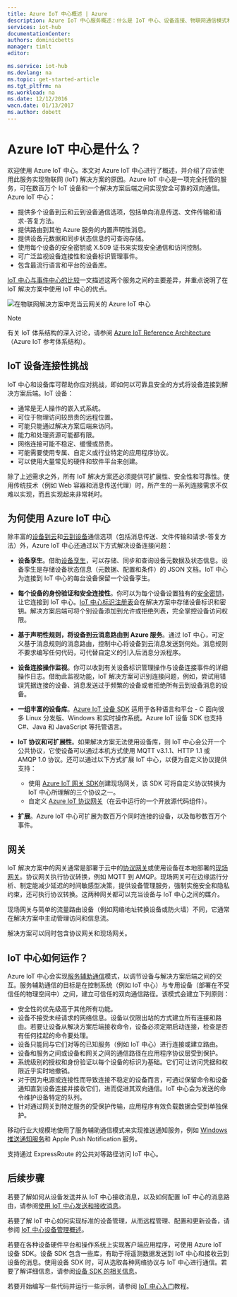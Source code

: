 ```yaml
---
title: Azure IoT 中心概述 | Azure
description: Azure IoT 中心服务概述：什么是 IoT 中心、设备连接、物联网通信模式和服务辅助通信模式
services: iot-hub
documentationCenter: 
authors: dominicbetts
manager: timlt
editor: 

ms.service: iot-hub
ms.devlang: na
ms.topic: get-started-article
ms.tgt_pltfrm: na
ms.workload: na
ms.date: 12/12/2016
wacn.date: 01/13/2017
ms.author: dobett
---
```


# Azure IoT 中心是什么？

欢迎使用 Azure IoT 中心。本文对 Azure IoT 中心进行了概述，并介绍了应该使用此服务实现物联网 \(IoT\) 解决方案的原因。Azure IoT 中心是一项完全托管的服务，可在数百万个 IoT 设备和一个解决方案后端之间实现安全可靠的双向通信。Azure IoT 中心：

- 提供多个设备到云和云到设备通信选项，包括单向消息传送、文件传输和请求-答复方法。
- 提供路由到其他 Azure 服务的内置声明性消息。
- 提供设备元数据和同步状态信息的可查询存储。
- 使用每个设备的安全密钥或 X.509 证书来实现安全通信和访问控制。
- 可广泛监视设备连接性和设备标识管理事件。
- 包含最流行语言和平台的设备库。

[IoT 中心与事件中心的比较][lnk-compare]一文描述这两个服务之间的主要差异，并重点说明了在 IoT 解决方案中使用 IoT 中心的优点。

![在物联网解决方案中充当云网关的 Azure IoT 中心][img-architecture]  

> [!NOTE]
> 有关 IoT 体系结构的深入讨论，请参阅 [Azure IoT Reference Architecture][lnk-refarch]（Azure IoT 参考体系结构）。

## IoT 设备连接性挑战
IoT 中心和设备库可帮助你应对挑战，即如何以可靠且安全的方式将设备连接到解决方案后端。IoT 设备：

- 通常是无人操作的嵌入式系统。
- 可位于物理访问较昂贵的远程位置。
- 可能只能通过解决方案后端来访问。
- 能力和处理资源可能都有限。
- 网络连接可能不稳定、缓慢或昂贵。
- 可能需要使用专属、自定义或行业特定的应用程序协议。
- 可以使用大量常见的硬件和软件平台来创建。

除了上述需求之外，所有 IoT 解决方案还必须提供可扩展性、安全性和可靠性。使用传统技术（例如 Web 容器和消息传送代理）时，所产生的一系列连接需求不仅难以实现，而且实现起来非常耗时。

## 为何使用 Azure IoT 中心
除丰富的[设备到云][lnk-d2c-guidance]和[云到设备][lnk-c2d-guidance]通信选项（包括消息传送、文件传输和请求-答复方法）外，Azure IoT 中心还通过以下方式解决设备连接问题：

- **设备孪生**。借助[设备孪生][lnk-twins]，可以存储、同步和查询设备元数据及状态信息。设备孪生是存储设备状态信息（元数据、配置和条件）的 JSON 文档。IoT 中心为连接到 IoT 中心的每台设备保留一个设备孪生。
- **每个设备的身份验证和安全连接性**。你可以为每个设备设置独有的[安全密钥][lnk-devguide-security]，让它连接到 IoT 中心。[IoT 中心标识注册表][lnk-devguide-identityregistry]会在解决方案中存储设备标识和密钥。解决方案后端可将个别设备添加到允许或拒绝列表，完全掌控设备访问权限。
- **基于声明性规则，将设备到云消息路由到 Azure 服务**。通过 IoT 中心，可定义基于消息规则的消息路由，控制中心将设备到云消息发送到何处。消息规则不要求编写任何代码，可代替自定义的引入后消息分派程序。
-   **设备连接操作监视**。你可以收到有关设备标识管理操作与设备连接事件的详细操作日志。借助此监视功能，IoT 解决方案可识别连接问题，例如，尝试用错误凭据连接的设备、消息发送过于频繁的设备或者拒绝所有云到设备消息的设备。

-   **一组丰富的设备库**。[Azure IoT 设备 SDK][lnk-device-sdks] 适用于各种语言和平台 - C 面向很多 Linux 分发版、Windows 和实时操作系统。Azure IoT 设备 SDK 也支持 C#、Java 和 JavaScript 等托管语言。

-   **IoT 协议和可扩展性**。如果解决方案无法使用设备库，则 IoT 中心会公开一个公共协议，它使设备可以通过本机方式使用 MQTT v3.1.1、HTTP 1.1 或 AMQP 1.0 协议。还可以通过以下方式扩展 IoT 中心，以便为自定义协议提供支持：

    - 使用 [Azure IoT 网关 SDK][lnk-gateway-sdk]创建现场网关，该 SDK 可将自定义协议转换为 IoT 中心所理解的三个协议之一。 
    - 自定义 [Azure IoT 协议网关][protocol-gateway]（在云中运行的一个开放源代码组件）。

-   **扩展**。Azure IoT 中心可扩展为数百万个同时连接的设备，以及每秒数百万个事件。

## 网关

IoT 解决方案中的网关通常是部署于云中的[协议网关][lnk-gateway]或使用设备在本地部署的[现场网关][lnk-field-gateway]。协议网关执行协议转换，例如 MQTT 到 AMQP。现场网关可在边缘运行分析、制定能减少延迟的时间敏感型决策，提供设备管理服务，强制实施安全和隐私约束，还可执行协议转换。这两种网关都可以充当设备与 IoT 中心之间的媒介。

现场网关与简单的流量路由设备（例如网络地址转换设备或防火墙）不同，它通常在解决方案中主动管理访问和信息流。

解决方案可以同时包含协议网关和现场网关。

## IoT 中心如何运作？
Azure IoT 中心会实现[服务辅助通信][lnk-service-assisted-pattern]模式，以调节设备与解决方案后端之间的交互。服务辅助通信的目标是在控制系统（例如 IoT 中心）与专用设备（部署在不受信任的物理空间中）之间，建立可信任的双向通信路径。该模式会建立下列原则：

- 安全性的优先级高于其他所有功能。
- 设备不接受未经请求的网络信息。设备以仅限出站的方式建立所有连接和路由。若要让设备从解决方案后端接收命令，设备必须定期启动连接，检查是否有任何挂起的命令要处理。
- 设备只能同与它们对等的已知服务（例如 IoT 中心）进行连接或建立路由。
- 设备和服务之间或设备和网关之间的通信路径在应用程序协议层受到保护。
- 系统级别的授权和身份验证以每个设备的标识为基础。它们可让访问凭据和权限近乎实时地撤销。
- 对于因为电源或连接性而导致连接不稳定的设备而言，可通过保留命令和设备通知直到设备连接并接收它们，进而促进其双向通信。IoT 中心会为发送的命令维护设备特定的队列。
- 针对通过网关到特定服务的受保护传输，应用程序有效负载数据会受到单独保护。

移动行业大规模地使用了服务辅助通信模式来实现推送通知服务，例如 [Windows 推送通知服务][lnk-wns]和 Apple Push Notification 服务。

支持通过 ExpressRoute 的公共对等路径访问 IoT 中心。

## 后续步骤
若要了解如何从设备发送并从 IoT 中心接收消息，以及如何配置 IoT 中心的消息路由，请参阅[使用 IoT 中心发送和接收消息][lnk-send-messages]。

若要了解 IoT 中心如何实现标准的设备管理，从而远程管理、配置和更新设备，请参阅 [IoT 中心设备管理概述][lnk-device-management]。

若要在各种设备硬件平台和操作系统上实现客户端应用程序，可使用 Azure IoT 设备 SDK。设备 SDK 包含一些库，有助于将遥测数据发送到 IoT 中心和接收云到设备的消息。使用设备 SDK 时，可从选取各种网络协议与 IoT 中心进行通信。若要了解详细信息，请参阅[设备 SDK 的相关信息][lnk-device-sdks]。

若要开始编写一些代码并运行一些示例，请参阅 [IoT 中心入门][lnk-get-started]教程。

[img-architecture]: ./media/iot-hub-what-is-iot-hub/hubarchitecture.png

[lnk-get-started]: ./iot-hub-csharp-csharp-getstarted.md
[protocol-gateway]: https://github.com/Azure/azure-iot-protocol-gateway/blob/master/README.md
[lnk-service-assisted-pattern]: http://blogs.msdn.com/b/clemensv/archive/2014/02/10/service-assisted-communication-for-connected-devices.aspx "服务辅助通信，博客作者 Clemens Vasters"
[lnk-compare]: ./iot-hub-compare-event-hubs.md
[lnk-gateway]: ./iot-hub-protocol-gateway.md
[lnk-field-gateway]: ./iot-hub-devguide-endpoints.md#field-gateways
[lnk-devguide-identityregistry]: ./iot-hub-devguide-identity-registry.md
[lnk-devguide-security]: ./iot-hub-devguide-security.md
[lnk-wns]: https://msdn.microsoft.com/zh-cn/library/windows/apps/mt187203.aspx
[lnk-google-messaging]: https://developers.google.com/cloud-messaging/

[lnk-device-sdks]: https://github.com/Azure/azure-iot-sdks
[lnk-refarch]: http://download.microsoft.com/download/A/4/D/A4DAD253-BC21-41D3-B9D9-87D2AE6F0719/Microsoft_Azure_IoT_Reference_Architecture.pdf
[lnk-gateway-sdk]: https://github.com/Azure/azure-iot-gateway-sdk
[lnk-send-messages]: ./iot-hub-devguide-messaging.md
[lnk-device-management]: ./iot-hub-device-management-overview.md

[lnk-twins]: ./iot-hub-devguide-device-twins.md
[lnk-c2d-guidance]: ./iot-hub-devguide-c2d-guidance.md
[lnk-d2c-guidance]: ./iot-hub-devguide-d2c-guidance.md
<!---HONumber=Mooncake_0109_2017-->
<!--Update_Description:update wording and link references-->